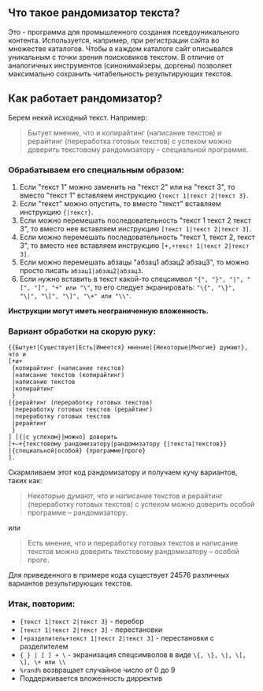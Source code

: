 ## Что такое рандомизатор текста?

Это - программа для промышленного создания псевдоуникального контента. Используется, например, при регистрации сайта во множестве каталогов. Чтобы в каждом каталоге сайт описывался уникальным с точки зрения поисковиков текстом. В отличие от аналогичных инструментов (синонимайзеры, доргены) позволяет максимально сохранить читабельность результирующих текстов.

## Как работает рандомизатор?
Берем некий исходный текст. Например: 
 
> Бытует мнение, что и копирайтинг (написание текстов) и рерайтинг (переработка готовых текстов) с успехом можно доверить текстовому рандомизатору – специальной программе.

### Обрабатываем его специальным образом:
1. Если "текст 1" можно заменить на "текст 2" или на "текст 3", то вместо "текст 1" вставляем инструкцию `{текст 1|текст 2|текст 3}`. 
1. Если "текст" можно опустить, то вместо "текст" вставляем инструкцию `{|текст}`. 
1. Если можно перемешать последовательность "текст 1 текст 2 текст 3", то вместо нее вставляем инструкцию `[текст 1|текст 2|текст 3]`. 
1. Если можно перемешать последовательность "текст 1, текст 2, текст 3", то вместо нее вставляем инструкцию `[+,+текст 1|текст 2|текст 3]`. 
1. Если можно перемешать абзацы "абзац1 абзац2 абзац3", то можно просто писать `абзац1|абзац2|абзац3`. 
1. Если нужно вставить в текст какой-то спецсимвол `"{", "}", "|", "[", "]", "+" или "\"`, то его следует экранировать: `"\{", "\}", "\|", "\[", "\]", "\+" или "\\"`.

**Инструкции могут иметь неограниченную вложенность.**



### Вариант обработки на скорую руку: 
 
```
{{Бытует|Существует|Есть|Имеется} мнение|{Некоторые|Многие} думают}, что и
[+и+
 {копирайтинг (написание текстов)
 |написание текстов (копирайтинг)
 |написание текстов
 |копирайтинг
 }
|{рерайтинг (переработку готовых текстов)
 |переработку готовых текстов (рерайтинг)
 |переработку готовых текстов
 |рерайтинг
 }
] [{|с успехом}|можно] доверить
[+–+{текстовому рандомизатору|рандомизатору {|текста|текстов}}
|{специальной|особой} {программе|проге}
].
```

Скармливаем этот код рандомизатору и получаем кучу вариантов, таких как: 
 
> Некоторые думают, что и написание текстов и рерайтинг (переработку готовых текстов) с успехом можно доверить особой программе – рандомизатору.

или 
 
> Есть мнение, что и переработку готовых текстов и написание текстов можно доверить текстовому рандомизатору – особой проге.

Для приведенного в примере кода существует 24576 различных вариантов результирующих текстов.

### Итак, повторим: 
* `{текст 1|текст 2|текст 3}` - перебор
* `[текст 1|текст 2|текст 3]` - перестановки
* `[+разделитель+текст 1|текст 2|текст 3]` - перестановки с разделителем
* `{ } | [ ] + \` - экранизация спецсимволов в виде `\{, \}, \|, \[, \], \+ или \\`
* `%rand%` возвращает случайное число от 0 до 9
* Поддерживается вложенность дирректив
